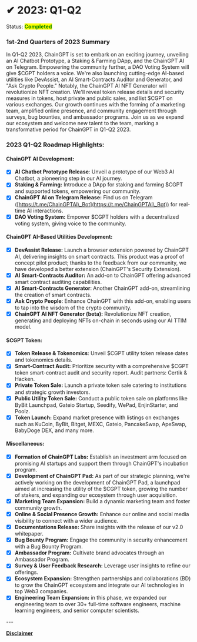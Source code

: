 # ✔ 2023: Q1-Q2

Status: <mark style="color:green;">**Completed**</mark>

### 1st-2nd Quarters of 2023 Summary

In Q1-Q2 2023, ChainGPT is set to embark on an exciting journey, unveiling an AI Chatbot Prototype, a Staking & Farming DApp, and the ChainGPT AI on Telegram. Empowering the community further, a DAO Voting System will give $CGPT holders a voice. We're also launching cutting-edge AI-based utilities like DevAssist, an AI Smart-Contracts Auditor and Generator, and "Ask Crypto People." Notably, the ChainGPT AI NFT Generator will revolutionize NFT creation. We'll reveal token release details and security measures in tokens, host private and public sales, and list $CGPT on various exchanges. Our growth continues with the forming of a marketing team, amplified online presence, and community engagement through surveys, bug bounties, and ambassador programs. Join us as we expand our ecosystem and welcome new talent to the team, marking a transformative period for ChainGPT in Q1-Q2 2023.

### **2023 Q1-Q2 Roadmap Highlights:**

#### **ChainGPT AI Development:**

* [x] **AI Chatbot Prototype Release**: Unveil a prototype of our Web3 AI Chatbot, a pioneering step in our AI journey.
* [x] **Staking & Farming:** Introduce a DApp for staking and farming $CGPT and supported tokens, empowering our community.
* [x] **ChainGPT AI on Telegram Release:** Find us on Telegram ([https://t.me/ChainGPTAI\_Bot](https://t.me/ChainGPTAI\_Bot)) for real-time AI interactions.
* [x] **DAO Voting System:** Empower $CGPT holders with a decentralized voting system, giving voice to the community.

#### **ChainGPT AI-Based Utilities Development:**

* [x] **DevAssist Release:** Launch a browser extension powered by ChainGPT AI, delivering insights on smart contracts. This product was a proof of concept pilot product; thanks to the feedback from our community, we have developed a better extension (ChainGPT's Security Extension).
* [x] **AI Smart-Contracts Auditor:** An add-on to ChainGPT offering advanced smart contract auditing capabilities.
* [x] **AI Smart-Contracts Generator**: Another ChainGPT add-on, streamlining the creation of smart contracts.
* [x] **Ask Crypto People**: Enhance ChainGPT with this add-on, enabling users to tap into the wisdom of the crypto community.
* [x] **ChainGPT AI NFT Generator (**beta**):** Revolutionize NFT creation, generating and deploying NFTs on-chain in seconds using our AI TTIM model.

#### **$CGPT Token:**

* [x] **Token Release & Tokenomics**: Unveil $CGPT utility token release dates and tokenomics details.
* [x] **Smart-Contract Audit:** Prioritize security with a comprehensive $CGPT token smart-contract audit and security report. Audit partners: Certik & Hacken.
* [x] **Private Token Sale:** Launch a private token sale catering to institutions and strategic growth investors.
* [x] **Public Utility Token Sale:** Conduct a public token sale on platforms like ByBit Launchpad, Gateio Startup, Seedify, WePad, EnjinStarter, and Poolz.
* [x] **Token Launch:** Expand market presence with listings on exchanges such as KuCoin, ByBit, Bitget, MEXC, Gateio, PancakeSwap, ApeSwap, BabyDoge DEX, and many more.

#### **Miscellaneous:**

* [x] **Formation of ChainGPT Labs:** Establish an investment arm focused on promising AI startups and support them through ChainGPT's incubation program.
* [x] **Development of ChainGPT Pad:** As part of our strategic planning, we're actively working on the development of ChainGPT Pad, a launchpad aimed at increasing the utility of the $CGPT token, growing the number of stakers, and expanding our ecosystem through user acquisition.
* [x] **Marketing Team Expansion:** Build a dynamic marketing team and foster community growth.
* [x] **Online & Social Presence Growth:** Enhance our online and social media visibility to connect with a wider audience.
* [x] **Documentations Release:** Share insights with the release of our v2.0 whitepaper.
* [x] **Bug Bounty Program:** Engage the community in security enhancement with a Bug Bounty Program.
* [x] **Ambassador Program:** Cultivate brand advocates through an Ambassador Program.
* [x] **Survey & User Feedback Research:** Leverage user insights to refine our offerings.
* [x] **Ecosystem Expansion:** Strengthen partnerships and collaborations (BD) to grow the ChainGPT ecosystem and integrate our AI technologies in top Web3 companies.&#x20;
* [x] **Engineering Team Expansion:** in this phase, we expanded our engineering team to over 30+ full-time software engineers, machine learning engineers, and senior computer scientists.&#x20;

\---

[**Disclaimer**](../../misc/legal-docs/disclaimer.md)

